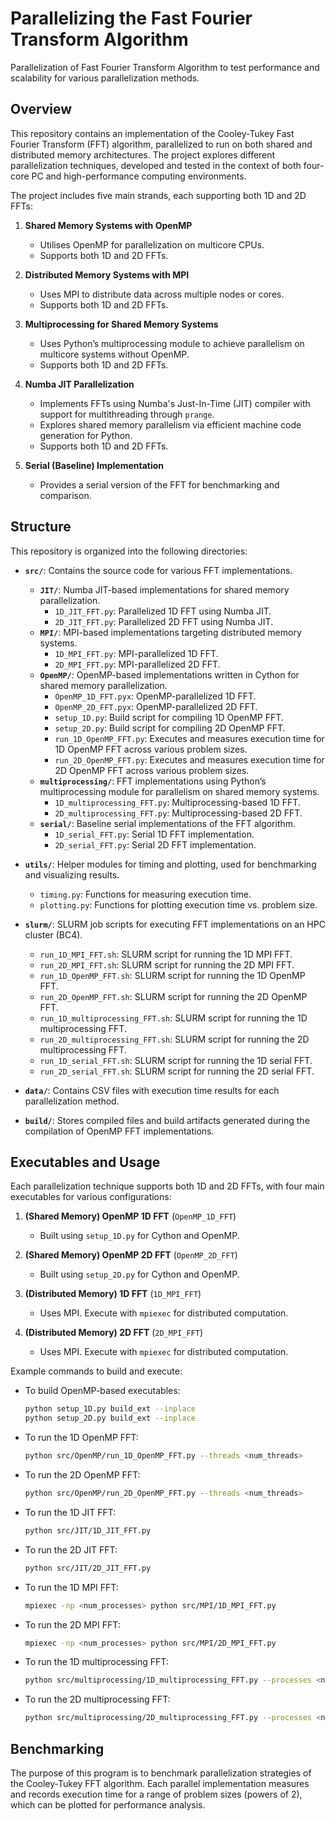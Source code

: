 # Parallelizing the Fast Fourier Transform Algorithm

Parallelization of Fast Fourier Transform Algorithm to test performance and scalability for various parallelization methods.

## Overview

This repository contains an implementation of the Cooley-Tukey Fast Fourier Transform (FFT) algorithm, parallelized to run on both shared and distributed memory architectures. The project explores different parallelization techniques, developed and tested in the context of both four-core PC and high-performance computing environments.

The project includes five main strands, each supporting both 1D and 2D FFTs:

1. **Shared Memory Systems with OpenMP**
   - Utilises OpenMP for parallelization on multicore CPUs.
   - Supports both 1D and 2D FFTs.

2. **Distributed Memory Systems with MPI**
   - Uses MPI to distribute data across multiple nodes or cores.
   - Supports both 1D and 2D FFTs.

3. **Multiprocessing for Shared Memory Systems**
   - Uses Python’s multiprocessing module to achieve parallelism on multicore systems without OpenMP.
   - Supports both 1D and 2D FFTs.
   
4. **Numba JIT Parallelization**
   - Implements FFTs using Numba's Just-In-Time (JIT) compiler with support for multithreading through `prange`.
   - Explores shared memory parallelism via efficient machine code generation for Python.
   - Supports both 1D and 2D FFTs.

5. **Serial (Baseline) Implementation**
   - Provides a serial version of the FFT for benchmarking and comparison.

## Structure

This repository is organized into the following directories:

- **`src/`**: Contains the source code for various FFT implementations.
  - **`JIT/`**: Numba JIT-based implementations for shared memory parallelization.
    - `1D_JIT_FFT.py`: Parallelized 1D FFT using Numba JIT.
    - `2D_JIT_FFT.py`: Parallelized 2D FFT using Numba JIT.
  - **`MPI/`**: MPI-based implementations targeting distributed memory systems.
    - `1D_MPI_FFT.py`: MPI-parallelized 1D FFT.
    - `2D_MPI_FFT.py`: MPI-parallelized 2D FFT.
  - **`OpenMP/`**: OpenMP-based implementations written in Cython for shared memory parallelization.
    - `OpenMP_1D_FFT.pyx`: OpenMP-parallelized 1D FFT.
    - `OpenMP_2D_FFT.pyx`: OpenMP-parallelized 2D FFT.
    - `setup_1D.py`: Build script for compiling 1D OpenMP FFT.
    - `setup_2D.py`: Build script for compiling 2D OpenMP FFT.
    - `run_1D_OpenMP_FFT.py`: Executes and measures execution time for 1D OpenMP FFT across various problem sizes.
    - `run_2D_OpenMP_FFT.py`: Executes and measures execution time for 2D OpenMP FFT across various problem sizes.
  - **`multiprocessing/`**: FFT implementations using Python’s multiprocessing module for parallelism on shared memory systems.
    - `1D_multiprocessing_FFT.py`: Multiprocessing-based 1D FFT.
    - `2D_multiprocessing_FFT.py`: Multiprocessing-based 2D FFT.
  - **`serial/`**: Baseline serial implementations of the FFT algorithm.
    - `1D_serial_FFT.py`: Serial 1D FFT implementation.
    - `2D_serial_FFT.py`: Serial 2D FFT implementation.

- **`utils/`**: Helper modules for timing and plotting, used for benchmarking and visualizing results.
  - `timing.py`: Functions for measuring execution time.
  - `plotting.py`: Functions for plotting execution time vs. problem size.

- **`slurm/`**: SLURM job scripts for executing FFT implementations on an HPC cluster (BC4).
  - `run_1D_MPI_FFT.sh`: SLURM script for running the 1D MPI FFT.
  - `run_2D_MPI_FFT.sh`: SLURM script for running the 2D MPI FFT.
  - `run_1D_OpenMP_FFT.sh`: SLURM script for running the 1D OpenMP FFT.
  - `run_2D_OpenMP_FFT.sh`: SLURM script for running the 2D OpenMP FFT.
  - `run_1D_multiprocessing_FFT.sh`: SLURM script for running the 1D multiprocessing FFT.
  - `run_2D_multiprocessing_FFT.sh`: SLURM script for running the 2D multiprocessing FFT.
  - `run_1D_serial_FFT.sh`: SLURM script for running the 1D serial FFT.
  - `run_2D_serial_FFT.sh`: SLURM script for running the 2D serial FFT.

- **`data/`**: Contains CSV files with execution time results for each parallelization method.

- **`build/`**: Stores compiled files and build artifacts generated during the compilation of OpenMP FFT implementations.

## Executables and Usage

Each parallelization technique supports both 1D and 2D FFTs, with four main executables for various configurations:

1. **(Shared Memory) OpenMP 1D FFT** (`OpenMP_1D_FFT`)
   - Built using `setup_1D.py` for Cython and OpenMP.

2. **(Shared Memory) OpenMP 2D FFT** (`OpenMP_2D_FFT`)
   - Built using `setup_2D.py` for Cython and OpenMP.

3. **(Distributed Memory) 1D FFT** (`1D_MPI_FFT`)
   - Uses MPI. Execute with `mpiexec` for distributed computation.

4. **(Distributed Memory) 2D FFT** (`2D_MPI_FFT`)
   - Uses MPI. Execute with `mpiexec` for distributed computation.

Example commands to build and execute:
- To build OpenMP-based executables:
  ```bash
  python setup_1D.py build_ext --inplace
  python setup_2D.py build_ext --inplace
- To run the 1D OpenMP FFT:
  ```bash
  python src/OpenMP/run_1D_OpenMP_FFT.py --threads <num_threads>
- To run the 2D OpenMP FFT:
  ```bash
  python src/OpenMP/run_2D_OpenMP_FFT.py --threads <num_threads>
- To run the 1D JIT FFT:
  ```bash
  python src/JIT/1D_JIT_FFT.py
- To run the 2D JIT FFT:
  ```bash
  python src/JIT/2D_JIT_FFT.py
- To run the 1D MPI FFT:
  ```bash
  mpiexec -np <num_processes> python src/MPI/1D_MPI_FFT.py
- To run the 2D MPI FFT:
  ```bash
  mpiexec -np <num_processes> python src/MPI/2D_MPI_FFT.py
- To run the 1D multiprocessing FFT:
  ```bash
  python src/multiprocessing/1D_multiprocessing_FFT.py --processes <num_processes>
- To run the 2D multiprocessing FFT: 
   ```bash
  python src/multiprocessing/2D_multiprocessing_FFT.py --processes <num_processes>
   ```
## Benchmarking
The purpose of this program is to benchmark parallelization strategies of the Cooley-Tukey FFT algorithm. Each parallel implementation measures and records 
execution time for a range of problem sizes (powers of 2), which can be plotted for performance analysis.

